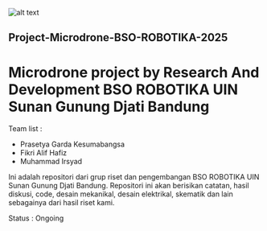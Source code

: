 ![alt text](https://github.com/PrasZ24/Project-Microdrone-BSO-ROBOTIKA-2025/blob/main/src/img/hassun%201.jpg?raw=true)

## Project-Microdrone-BSO-ROBOTIKA-2025
# Microdrone project by Research And Development BSO ROBOTIKA UIN Sunan Gunung Djati Bandung
Team list :
  - Prasetya Garda Kesumabangsa
  - Fikri Alif Hafiz
  - Muhammad Irsyad

Ini adalah repositori dari grup riset dan pengembangan BSO ROBOTIKA UIN Sunan Gunung Djati Bandung. Repositori ini akan berisikan catatan, hasil diskusi, code, desain mekanikal, desain elektrikal, skematik dan lain sebagainya dari hasil riset kami.

Status : Ongoing
